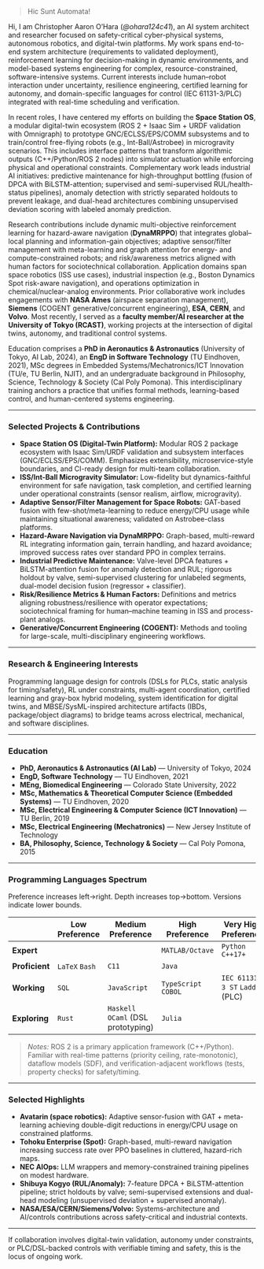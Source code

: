 > Hic Sunt Automata!

Hi, I am Christopher Aaron O’Hara (_@ohara124c41_), an AI system architect and researcher focused on safety-critical cyber-physical systems, autonomous robotics, and digital-twin platforms. My work spans end-to-end system architecture (requirements to validated deployment), reinforcement learning for decision-making in dynamic environments, and model-based systems engineering for complex, resource-constrained, software-intensive systems. Current interests include human–robot interaction under uncertainty, resilience engineering, certified learning for autonomy, and domain-specific languages for control (IEC 61131-3/PLC) integrated with real-time scheduling and verification.

In recent roles, I have centered my efforts on building the **Space Station OS**, a modular digital-twin ecosystem (ROS 2 + Isaac Sim + URDF validation with Omnigraph) to prototype GNC/ECLSS/EPS/COMM subsystems and to train/control free-flying robots (e.g., Int-Ball/Astrobee) in microgravity scenarios. This includes interface patterns that transform algorithmic outputs (C++/Python/ROS 2 nodes) into simulator actuation while enforcing physical and operational constraints. Complementary work leads industrial AI initiatives: predictive maintenance for high-throughput bottling (fusion of DPCA with BiLSTM-attention; supervised and semi-supervised RUL/health-status pipelines), anomaly detection with strictly separated holdouts to prevent leakage, and dual-head architectures combining unsupervised deviation scoring with labeled anomaly prediction.

Research contributions include dynamic multi-objective reinforcement learning for hazard-aware navigation (**DynaMRPPO**) that integrates global–local planning and information-gain objectives; adaptive sensor/filter management with meta-learning and graph attention for energy- and compute-constrained robots; and risk/awareness metrics aligned with human factors for sociotechnical collaboration. Application domains span space robotics (ISS use cases), industrial inspection (e.g., Boston Dynamics Spot risk-aware navigation), and operations optimization in chemical/nuclear-analog environments. Prior collaborative work includes engagements with **NASA Ames** (airspace separation management), **Siemens** (COGENT generative/concurrent engineering), **ESA**, **CERN**, and **Volvo**. Most recently, I served as a **faculty member/AI researcher at the University of Tokyo (RCAST)**, working projects at the intersection of digital twins, autonomy, and traditional control systems.

Education comprises a **PhD in Aeronautics & Astronautics** (University of Tokyo, AI Lab, 2024), an **EngD in Software Technology** (TU Eindhoven, 2021), MSc degrees in Embedded Systems/Mechatronics/ICT Innovation (TU/e, TU Berlin, NJIT), and an undergraduate background in Philosophy, Science, Technology & Society (Cal Poly Pomona). This interdisciplinary training anchors a practice that unifies formal methods, learning-based control, and human-centered systems engineering.

---

### Selected Projects & Contributions

- **Space Station OS (Digital-Twin Platform):** Modular ROS 2 package ecosystem with Isaac Sim/URDF validation and subsystem interfaces (GNC/ECLSS/EPS/COMM). Emphasizes extensibility, microservice-style boundaries, and CI-ready design for multi-team collaboration.  
- **ISS/Int-Ball Microgravity Simulator:** Low-fidelity but dynamics-faithful environment for safe navigation, task completion, and certified learning under operational constraints (sensor realism, airflow, microgravity).  
- **Adaptive Sensor/Filter Management for Space Robots:** GAT-based fusion with few-shot/meta-learning to reduce energy/CPU usage while maintaining situational awareness; validated on Astrobee-class platforms.  
- **Hazard-Aware Navigation via DynaMRPPO:** Graph-based, multi-reward RL integrating information gain, terrain handling, and hazard avoidance; improved success rates over standard PPO in complex terrains.  
- **Industrial Predictive Maintenance:** Valve-level DPCA features + BiLSTM-attention fusion for anomaly detection and RUL; rigorous holdout by valve, semi-supervised clustering for unlabeled segments, dual-model decision fusion (regressor + classifier).  
- **Risk/Resilience Metrics & Human Factors:** Definitions and metrics aligning robustness/resilience with operator expectations; sociotechnical framing for human–machine teaming in ISS and process-plant analogs.  
- **Generative/Concurrent Engineering (COGENT):** Methods and tooling for large-scale, multi-disciplinary engineering workflows.

---

### Research & Engineering Interests

Programming language design for controls (DSLs for PLCs, static analysis for timing/safety), RL under constraints, multi-agent coordination, certified learning and gray-box hybrid modeling, system identification for digital twins, and MBSE/SysML-inspired architecture artifacts (IBDs, package/object diagrams) to bridge teams across electrical, mechanical, and software disciplines.

---

### Education

- **PhD, Aeronautics & Astronautics (AI Lab)** — University of Tokyo, 2024  
- **EngD, Software Technology** — TU Eindhoven, 2021
- **MEng, Biomedical Engineering** — Colorado State University, 2022  
- **MSc, Mathematics & Theoretical Computer Science (Embedded Systems)** — TU Eindhoven, 2020  
- **MSc, Electrical Engineering & Computer Science (ICT Innovation)** — TU Berlin, 2019  
- **MSc, Electrical Engineering (Mechatronics)** — New Jersey Institute of Technology  
- **BA, Philosophy, Science, Technology & Society** — Cal Poly Pomona, 2015  

---

### Programming Languages Spectrum

Preference increases left→right. Depth increases top→bottom. Versions indicate lower bounds.

|            | Low Preference             | Medium Preference                 | High Preference                         | Very High Preference                 |
|------------|----------------------------|-----------------------------------|-----------------------------------------|--------------------------------------|
| **Expert** |                            |                                   | `MATLAB/Octave`                         | `Python` `C++17+`                    |
| **Proficient** | `LaTeX` `Bash`         | `C11`                             | `Java`                                  |                                      |
| **Working**| `SQL`                      | `JavaScript`                      | `TypeScript` `COBOL`                     | `IEC 61131-3 ST` `Ladder` (PLC)      |
| **Exploring** | `Rust`                  | `Haskell` `OCaml` (DSL prototyping) | `Julia`                                 |                                      |

> *Notes:* ROS 2 is a primary application framework (C++/Python). Familiar with real-time patterns (priority ceiling, rate-monotonic), dataflow models (SDF), and verification-adjacent workflows (tests, property checks) for safety/timing.

---

### Selected Highlights

- **Avatarin (space robotics):** Adaptive sensor-fusion with GAT + meta-learning achieving double-digit reductions in energy/CPU usage on constrained platforms.  
- **Tohoku Enterprise (Spot):** Graph-based, multi-reward navigation increasing success rate over PPO baselines in cluttered, hazard-rich maps.  
- **NEC AIOps:** LLM wrappers and memory-constrained training pipelines on modest hardware.  
- **Shibuya Kogyo (RUL/Anomaly):** 7-feature DPCA + BiLSTM-attention pipeline; strict holdouts by valve; semi-supervised extensions and dual-head modeling (unsupervised deviation + supervised anomaly).  
- **NASA/ESA/CERN/Siemens/Volvo:** Systems-architecture and AI/controls contributions across safety-critical and industrial contexts.  

---

If collaboration involves digital-twin validation, autonomy under constraints, or PLC/DSL-backed controls with verifiable timing and safety, this is the locus of ongoing work.
